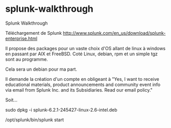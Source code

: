 # splunk-walkthrough
Splunk Walkthrough

Téléchargement de Splunk
http://www.splunk.com/en_us/download/splunk-enterprise.html

Il propose des packages pour un vaste choix d'OS allant de linux à windows en passant par AIX et FreeBSD. Coté Linux, debian, rpm et un simple tgz sont au programme. 

Cela sera un debian pour ma part. 

Il demande la création d'un compte en obligeant à 
"Yes, I want to receive educational materials, product announcements and community event info via email from Splunk Inc. and its Subsidiaries. Read our email policy."

Soit...

sudo dpkg -i splunk-6.2.1-245427-linux-2.6-intel.deb

/opt/splunk/bin/splunk start
